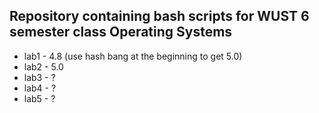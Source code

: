 ## Repository containing bash scripts for WUST 6 semester class Operating Systems
-  lab1 - 4.8 (use hash bang at the beginning to get 5.0)
-  lab2 - 5.0
-  lab3 - ?
-  lab4 - ?
-  lab5 - ?
